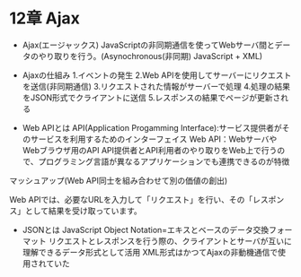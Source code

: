 # 12章 Ajax
- Ajax(エージャックス)
JavaScriptの非同期通信を使ってWebサーバ間とデータのやり取りを行う。(Asynochronous(非同期) JavaScript + XML)

- Ajaxの仕組み
1.イベントの発生
2.Web APIを使用してサーバーにリクエストを送信(非同期通信)
3.リクエストされた情報がサーバーで処理
4.処理の結果をJSON形式でクライアントに送信
5.レスポンスの結果でページが更新される

- Web APIとは
API(Application Progamming Interface):サービス提供者がそのサービスを利用するためのインターフェイス
Web API：WebサーバやWebブラウザ用のAPI
API提供者とAPI利用者のやり取りをWeb上で行うので、プログラミング言語が異なるアプリケーションでも連携できるのが特徴

マッシュアップ(Web API同士を組み合わせて別の価値の創出)

Web APIでは、必要なURLを入力して「リクエスト」を行い、その「レスポンス」として結果を受け取っています。

- JSONとは
JavaScript Object Notation=エキスとベースのデータ交換フォーマット
リクエストとレスポンスを行う際の、クライアントとサーバが互いに理解できるデータ形式として活用
XML形式はかつてAjaxの非動機通信で使用されていた
